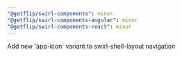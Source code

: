 ```yaml
---
"@getflip/swirl-components": minor
"@getflip/swirl-components-angular": minor
"@getflip/swirl-components-react": minor
---
```


Add new 'app-icon' variant to swirl-shell-layout navigation
